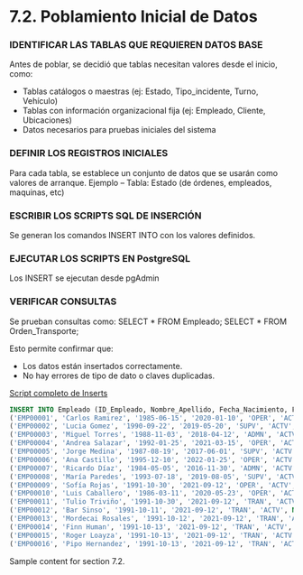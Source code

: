 # 7.2. Poblamiento Inicial de Datos
### IDENTIFICAR LAS TABLAS QUE REQUIEREN DATOS BASE
Antes de poblar, se decidió que tablas necesitan valores desde el inicio, como:
- Tablas catálogos o maestras (ej: Estado, Tipo_incidente, Turno, Vehículo)
- Tablas con información organizacional fija (ej: Empleado, Cliente, Ubicaciones)
- Datos necesarios para pruebas iniciales del sistema

### DEFINIR LOS REGISTROS INICIALES
Para cada tabla, se establece un conjunto de datos que se usarán como valores de arranque.
Ejemplo – Tabla: Estado (de órdenes, empleados, maquinas, etc)

### ESCRIBIR LOS SCRIPTS SQL DE INSERCIÓN
Se generan los comandos INSERT INTO con los valores definidos.

### EJECUTAR LOS SCRIPTS EN PostgreSQL 
Los INSERT se ejecutan desde pgAdmin

### VERIFICAR CONSULTAS
Se prueban consultas como:
SELECT * FROM Empleado;
SELECT * FROM Orden_Transporte;

Esto permite confirmar que:
- Los datos están insertados correctamente.
- No hay errores de tipo de dato o claves duplicadas.


[Script completo de Inserts](inserts.script.md)

```sql
INSERT INTO Empleado (ID_Empleado, Nombre_Apellido, Fecha_Nacimiento, Fecha_Contratacion, ID_Tipo_Empleado, ID_Estado_Empleado, Fecha_Despido) VALUES
('EMP00001', 'Carlos Ramirez', '1985-06-15', '2020-01-10', 'OPER', 'ACTV', NULL),
('EMP00002', 'Lucia Gomez', '1990-09-22', '2019-05-20', 'SUPV', 'ACTV', NULL),
('EMP00003', 'Miguel Torres', '1988-11-03', '2018-04-12', 'ADMN', 'ACTV', NULL),
('EMP00004', 'Andrea Salazar', '1992-01-25', '2021-03-15', 'OPER', 'ACTV', NULL),
('EMP00005', 'Jorge Medina', '1987-08-19', '2017-06-01', 'SUPV', 'ACTV', NULL),
('EMP00006', 'Ana Castillo', '1995-12-10', '2022-01-25', 'OPER', 'ACTV', NULL),
('EMP00007', 'Ricardo Díaz', '1984-05-05', '2016-11-30', 'ADMN', 'ACTV', NULL),
('EMP00008', 'María Paredes', '1993-07-18', '2019-08-05', 'SUPV', 'ACTV', NULL),
('EMP00009', 'Sofía Rojas', '1991-10-30', '2021-09-12', 'OPER', 'ACTV', NULL),
('EMP00010', 'Luis Caballero', '1986-03-11', '2020-05-23', 'OPER', 'ACTV', NULL),
('EMP00011', 'Tulio Triviño', '1991-10-30', '2021-09-12', 'TRAN', 'ACTV', NULL),
('EMP00012', 'Bar Sinso', '1991-10-11', '2021-09-12', 'TRAN', 'ACTV', NULL),
('EMP00013', 'Mordecai Rosales', '1991-10-12', '2021-09-12', 'TRAN', 'ACTV', NULL),
('EMP00014', 'Finn Human', '1991-10-13', '2021-09-12', 'TRAN', 'ACTV', NULL),
('EMP00015', 'Roger Loayza', '1991-10-13', '2021-09-12', 'TRAN', 'ACTV', NULL),
('EMP00016', 'Pipo Hernandez', '1991-10-13', '2021-09-12', 'TRAN', 'ACTV', NULL);


```


Sample content for section 7.2.
